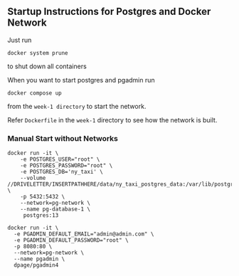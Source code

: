 ## Startup Instructions for Postgres and Docker Network

Just run 
```
docker system prune
```
to shut down all containers

When you want to start postgres and pgadmin run
```
docker compose up
```
from the ```week-1 directory``` to start the network.

Refer ```Dockerfile``` in the ```week-1``` directory to see how the network is built.

### Manual Start without Networks

```
docker run -it \
    -e POSTGRES_USER="root" \
    -e POSTGRES_PASSWORD="root" \
    -e POSTGRES_DB='ny_taxi' \
    --volume //DRIVELETTER/INSERTPATHHERE/data/ny_taxi_postgres_data:/var/lib/postgresql/data \
    -p 5432:5432 \
    --network=pg-network \
    --name pg-database-1 \
     postgres:13

docker run -it \
  -e PGADMIN_DEFAULT_EMAIL="admin@admin.com" \
  -e PGADMIN_DEFAULT_PASSWORD="root" \
  -p 8080:80 \
  --network=pg-network \
  --name pgadmin \
  dpage/pgadmin4

```
